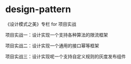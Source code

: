 # design-pattern
《设计模式之美》专栏 for 项目实战

项目实战一：设计实现一个支持各种算法的限流框架

项目实战二：设计实现一个通用的接口幂等框架

项目实战三：设计实现呢一个支持自定义规则的灰度发布组件
